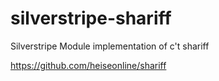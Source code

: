 # silverstripe-shariff
Silverstripe Module implementation of c't shariff

https://github.com/heiseonline/shariff

